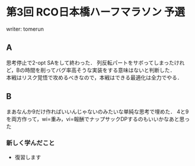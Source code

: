 # 第3回 RCO日本橋ハーフマラソン 予選
writer: tomerun
## A
思考停止で2-opt SAをして終わった．
列反転パートをサボってしまったけれど，Bの時間を削ってバグ率高そうな実装をする意味はないと判断した．  
本戦はリスク覚悟で攻めるべきなので，本戦はできる最適化は全力でやる．

## B
まあなんか9だけ作ればいいんじゃないのみたいな単純な思考で埋めた．
4と9を両方作って，wi=重み，vi=報酬でナップサックDPするのもいいかなあと思った


### 新しく学んだこと
* 復習します
